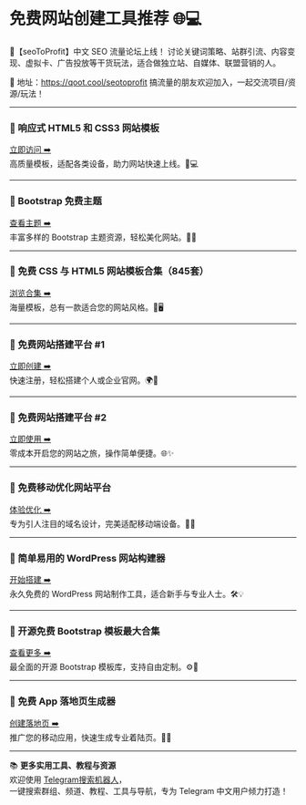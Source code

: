 # 免费网站创建工具推荐 🌐💻

💬【seoToProfit】中文 SEO 流量论坛上线！
讨论关键词策略、站群引流、内容变现、虚拟卡、广告投放等干货玩法，适合做独立站、自媒体、联盟营销的人。

📌 地址：https://qoot.cool/seotoprofit
搞流量的朋友欢迎加入，一起交流项目/资源/玩法！

---

### 🔹 响应式 HTML5 和 CSS3 网站模板  
[立即访问 ➡️](https://qoot.cool/xBp9YB)  
高质量模板，适配各类设备，助力网站快速上线。📱💻

---

### 🔹 Bootstrap 免费主题  
[查看主题 ➡️](https://qoot.cool/YueZSJ)  
丰富多样的 Bootstrap 主题资源，轻松美化网站。🎨🔧

---

### 🔹 免费 CSS 与 HTML5 网站模板合集（845套）  
[浏览合集 ➡️](https://qoot.cool/TmPL8D)  
海量模板，总有一款适合您的网站风格。📑🖥️

---

### 🔹 免费网站搭建平台 #1  
[立即创建 ➡️](https://qoot.cool/WrDPrs)  
快速注册，轻松搭建个人或企业官网。🌍🔨

---

### 🔹 免费网站搭建平台 #2  
[立即使用 ➡️](https://qoot.cool/WPrSCo)  
零成本开启您的网站之旅，操作简单便捷。🌐✨

---

### 🔹 免费移动优化网站平台  
[体验优化 ➡️](https://qoot.cool/StRkNgLy)  
专为引人注目的域名设计，完美适配移动端设备。📱🌟

---

### 🔹 简单易用的 WordPress 网站构建器  
[开始搭建 ➡️](https://qoot.cool/LyRsWp)  
永久免费的 WordPress 网站制作工具，适合新手与专业人士。🛠️💡

---

### 🔹 开源免费 Bootstrap 模板最大合集  
[查看更多 ➡️](https://qoot.cool/zBxBw9)  
最全面的开源 Bootstrap 模板库，支持自由定制。⚙️📂

---

### 🔹 免费 App 落地页生成器  
[创建落地页 ➡️](https://qoot.cool/uUXhXp)  
推广您的移动应用，快速生成专业着陆页。📲🚀

---

📚 **更多实用工具、教程与资源**  
欢迎使用 [Telegram搜索机器人](https://qoot.cool/SearchRobot)，  
一键搜索群组、频道、教程、工具与导航，专为 Telegram 中文用户倾力打造！
